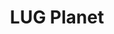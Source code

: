 ---
title: "LUG Planet"
permalink: /planet/
layout: home
pagination:
  enabled: true
  collection: planet
---